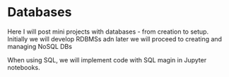 # Databases
Here I will post mini projects with databases - from creation to setup.
Initially we will develop RDBMSs adn later we will proceed to creating and managing NoSQL DBs

When using SQL, we will implement code with SQL magin in Jupyter notebooks.
